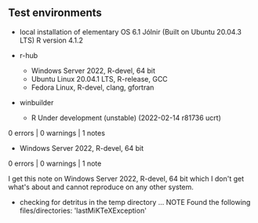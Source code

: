 
## Test environments

* local installation of elementary OS 6.1 Jólnir (Built on Ubuntu 20.04.3 LTS) R version 4.1.2

* r-hub
  - Windows Server 2022, R-devel, 64 bit
  - Ubuntu Linux 20.04.1 LTS, R-release, GCC
  - Fedora Linux, R-devel, clang, gfortran

* winbuilder
  - R Under development (unstable) (2022-02-14 r81736 ucrt)

0 errors | 0 warnings | 1 notes 

* Windows Server 2022, R-devel, 64 bit

0 errors | 0 warnings | 1 note

I get this note on Windows Server 2022, R-devel, 64 bit which I don't get what's about and 
cannot reproduce on any other system. 

* checking for detritus in the temp directory ... NOTE
Found the following files/directories:
  'lastMiKTeXException'

